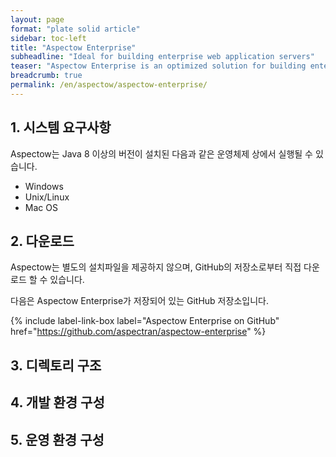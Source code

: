 ```yaml
---
layout: page
format: "plate solid article"
sidebar: toc-left
title: "Aspectow Enterprise"
subheadline: "Ideal for building enterprise web application servers"
teaser: "Aspectow Enterprise is an optimized solution for building enterprise web applications."
breadcrumb: true
permalink: /en/aspectow/aspectow-enterprise/
---
```


## 1. 시스템 요구사항

Aspectow는 Java 8 이상의 버전이 설치된 다음과 같은 운영체제 상에서 실행될 수 있습니다.

* Windows
* Unix/Linux
* Mac OS

## 2. 다운로드

Aspectow는 별도의 설치파일을 제공하지 않으며, GitHub의 저장소로부터 직접 다운로드 할 수 있습니다.

다음은 Aspectow Enterprise가 저장되어 있는 GitHub 저장소입니다.

{% include label-link-box label="Aspectow Enterprise on GitHub" href="https://github.com/aspectran/aspectow-enterprise" %}

## 3. 디렉토리 구조

## 4. 개발 환경 구성

## 5. 운영 환경 구성